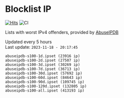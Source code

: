 # Blocklist IP

[![Hits](https://hits.seeyoufarm.com/api/count/incr/badge.svg?url=https%3A%2F%2Fgithub.com%2Fborestad%2Fblocklist-ip%2F&count_bg=%2379C83D&title_bg=%23555555&icon=&icon_color=%23E7E7E7&title=hits&edge_flat=false)](https://hits.seeyoufarm.com)  ![CI](https://img.shields.io/github/workflow/status/borestad/blocklist-ip/CI?style=flat-square)

Lists with worst IPv4 offenders, provided by [AbuseIPDB](https://www.abuseipdb.com/)

<!-- FOOTER-PLACEHOLDER -->
Updated every 5 hours<br>
Last update: `2023-11-18 - 20:17:45`
```
abuseipdb-s100-1d.ipset (23916 ip)
abuseipdb-s100-2d.ipset (27507 ip)
abuseipdb-s100-3d.ipset (30269 ip)
abuseipdb-s100-7d.ipset (36713 ip)
abuseipdb-s100-30d.ipset (57692 ip)
abuseipdb-s100-60d.ipset (84643 ip)
abuseipdb-s100-90d.ipset (109745 ip)
abuseipdb-s100-120d.ipset (132805 ip)
abuseipdb-s100-all.ipset (413193 ip)
```
